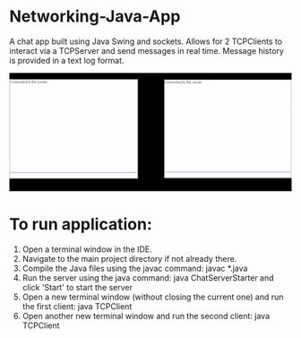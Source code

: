 # Networking-Java-App
A chat app built using Java Swing and sockets. Allows for 2 TCPClients to interact via a TCPServer and send messages in real time. Message history is provided in a text log format.

![](Java-Chat-App.gif)

# To run application:

1. Open a terminal window in the IDE.
2. Navigate to the main project directory if not already there.
3. Compile the Java files using the javac command:
 javac *.java
4. Run the server using the java command:
 java ChatServerStarter
and click 'Start' to start the server
5. Open a new terminal window (without closing the current one) and run the first client:
 java TCPClient
6. Open another new terminal window and run the second client:
 java TCPClient
